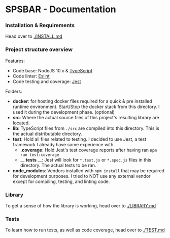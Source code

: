 # SPSBAR - Documentation

### Installation & Requirements

Head over to [./INSTALL.md](./INSTALL.md)


### Project structure overview

Features:
* Code base: NodeJS 10.x & [TypeScript](https://www.typescriptlang.org)
* Code linter: [Eslint](https://eslint.org/)
* Code testing and coverage: [Jest](https://jestjs.io)
    
Folders:

* __docker__: for hosting docker files required for a quick & pre installed runtime environment. Start/Stop the docker stack from this directory. I used it during the development phase. (optional)
* __src__: Where the actual source files of this project's resulting library are located.
* __lib__: TypeScript files from `./src` are compiled into this directory. This is the actual distributable directory.
* __test__: Hold all files related to testing. I decided to use Jest, a test framework I already have some experience with.
    * __.coverage__: Hold Jest's test coverage reports after having ran `npm run test:coverage`
    * __ __tests__ __: Jest will look for `*.test.js` or `*.spec.js` files in this directory. The actual tests to be ran.
* __node_modules__: Vendors installed with `npm install` that may be required for development purposes. I tried to NOT use any external vendor except for compiling, testing, and linting code.


### Library

To get a sense of how the library is working, head over to [./LIBRARY.md](./LIBRARY.md)

### Tests

To learn how to run tests, as well as code coverage, head over to [./TEST.md](./TEST.md)
